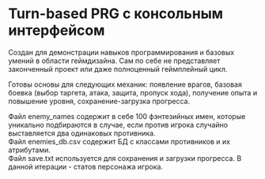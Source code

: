 # Turn-based PRG с консольным интерфейсом
Создан для демонстрации навыков программирования и базовых умений в области геймдизайна. Сам по себе не представляет законченный проект или даже полноценный геймплейный цикл.

Готовы основы для следующих механик: появление врагов, базовая боевка (выбор таргета, атака, защита, пропуск хода), получение опыта и повышение уровня, сохранение-загрузка прогресса.

Файл enemy_names содержит в себе 100 фэнтезийных имен, которые уникально подбираются в случае, если против игрока случайно выставляется два одинаковых противника.  
Файл enemies_db.csv содержит БД с классами противников и их атрибутами.  
Файл save.txt используется для сохранения и загрузки прогресса. В данной итерации - статов персонажа игрока.
